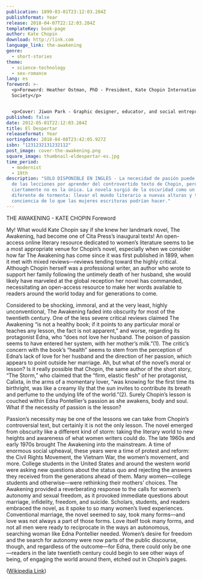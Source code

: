 ```yaml
---
publication: 1899-03-01T23:12:03.284Z
publishformat: Year
release: 2018-04-07T22:12:03.284Z
templateKey: book-page
author: Kate Chopin
download: http://link.com
language_link: the-awakening
genre:
  - short-stories
theme:
  - science-technology
  - sex-romance
lang: es
foreword: >-
  <p>Foreword: Heather Ostman, PhD - President, Kate Chopin International
  Society</p>


  <p>Cover: Jiwon Park - Graphic designer, educator, and social entrepreneur living and working in Austin and Seoul.</p>
published: false
date: 2012-05-01T22:12:03.284Z
title: El Despertar
releaseformat: Year
sortingdate: 2018-04-08T23:42:05.927Z
isbn: "1231232131232112"
post_image: cover-the-awakening.png
square_image: thumbnail-eldespertar-es.jpg
time_period:
  - modernist
  - 19th
description: "SOLO DISPONIBLE EN INGLÉS - La necesidad de pasión puede ser una
  de las lecciones por aprender del controvertido texto de Chopin, pero
  ciertamente no es la única. La novela surgió de la oscuridad como un tipo
  diferente de tormenta: llevar el mundo literario a nuevas alturas y tomar
  conciencia de lo que las mujeres escritoras podrían hacer."
---
```


THE AWAKENING - KATE CHOPIN
Foreword

My! What would Kate Chopin say if she knew her landmark novel, The Awakening, had become one of Cita Press’s inaugural texts! An open-access online literary resource dedicated to women’s literature seems to be a most appropriate venue for Chopin’s novel, especially when we consider how far The Awakening has come since it was first published in 1899, when it met with mixed reviews—reviews tending toward the highly critical. Although Chopin herself was a professional writer, an author who wrote to support her family following the untimely death of her husband, she would likely have marveled at the global reception her novel has commanded, necessitating an open-access resource to make her words available to readers around the world today and for generations to come.

Considered to be shocking, immoral, and at the very least, highly unconventional, The Awakening faded into obscurity for most of the twentieth century. One of the less severe critical reviews claimed The Awakening “is not a healthy book; if it points to any particular moral or teaches any lesson, the fact is not apparent,” and worse, regarding its protagonist Edna, who “does not love her husband. The poison of passion seems to have entered her system, with her mother’s milk.”(1). The critic’s concern with the book’s “health” seems to stem from the perception of Edna’s lack of love for her husband and the direction of her passion, which appears to point outside her marriage. Ah, but what of the novel’s moral or lesson? Is it really possible that Chopin, the same author of the short story, “The Storm,” who claimed that the “firm, elastic flesh” of her protagonist, Calixta, in the arms of a momentary lover, “was knowing for the first time its birthright, was like a creamy lily that the sun invites to contribute its breath and perfume to the undying life of the world.”(2). Surely Chopin’s lesson is couched within Edna Pontellier’s passion as she awakens, body and soul. What if the necessity of passion is the lesson?

Passion’s necessity may be one of the lessons we can take from Chopin’s controversial text, but certainly it is not the only lesson. The novel emerged from obscurity like a different kind of storm: taking the literary world to new heights and awareness of what women writers could do. The late 1960s and early 1970s brought The Awakening into the mainstream. A time of enormous social upheaval, these years were a time of protest and reform: the Civil Rights Movement, the Vietnam War, the women’s movement, and more. College students in the United States and around the western world were asking new questions about the status quo and rejecting the answers they received from the generations ahead of them. Many women—college students and otherwise—were rethinking their mothers’ choices. The Awakening provided a reverberating response to the calls for women’s autonomy and sexual freedom, as it provoked immediate questions about marriage, infidelity, freedom, and suicide. Scholars, students, and readers embraced the novel, as it spoke to so many women’s lived experiences. Conventional marriage, the novel seemed to say, took many forms—and love was not always a part of those forms. Love itself took many forms, and not all men were ready to reciprocate in the ways an autonomous, searching woman like Edna Pontellier needed. Women’s desire for freedom and the search for autonomy were now parts of the public discourse, though, and regardless of the outcome—for Edna, there could only be one—readers in the late twentieth century could begin to see other ways of being, of engaging the world around them, etched out in Chopin’s pages.

([Wikipedia Link](https://en.wikipedia.org/wiki/Salted_duck_egg))

